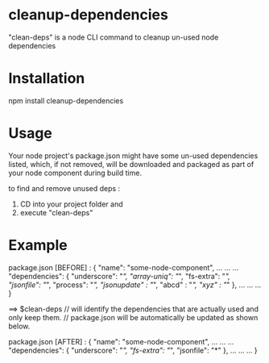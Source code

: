 # cleanup-dependencies
"clean-deps" is a node CLI command to cleanup un-used node dependencies

# Installation
npm install cleanup-dependencies

# Usage
Your node project's package.json might have some un-used dependencies listed, which, if not removed, will be downloaded and packaged as part of your node component during build time.

to find and remove unused deps :
1. CD into your project folder and
2. execute "clean-deps"

# Example 

package.json [BEFORE] :
{
  "name": "some-node-component",
  ...
  ...
  ...
  "dependencies": {
    "underscore": "*",
    "array-uniq": "*",
    "fs-extra": "*",
    "jsonfile": "*",
    "process": "*",
    "jsonupdate" : "*",
    "abcd" : "*",
    "xyz" : "*"
  },
  ...
  ...
  ...
}

==> $clean-deps 
// will identify the dependencies that are actually used and only keep them. 
// package.json will be automatically be updated as shown below.

package.json [AFTER] :
{
  "name": "some-node-component",
  ...
  ...
  ...
  "dependencies": {
    "underscore": "*",
    "fs-extra": "*",
    "jsonfile": "*"
  },
  ...
  ...
  ...
}

